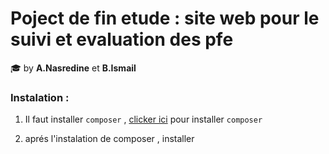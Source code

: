# Poject de fin etude : site web pour le suivi et evaluation des pfe

:mortar_board: by **A.Nasredine** et **B.Ismail**

### Instalation :

1. Il faut installer `composer` , [clicker ici]() pour installer `composer`

2. aprés l'instalation de composer , installer 

